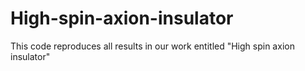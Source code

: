 # High-spin-axion-insulator
This code reproduces all results in our work entitled "High spin axion insulator"
